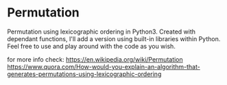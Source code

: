 # Permutation
Permutation using lexicographic ordering in Python3.
Created with dependant functions, I'll add a version using built-in libraries within Python.
Feel free to use and play around with the code as you wish.

for more info check:
https://en.wikipedia.org/wiki/Permutation
https://www.quora.com/How-would-you-explain-an-algorithm-that-generates-permutations-using-lexicographic-ordering
